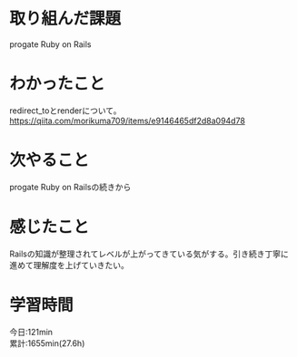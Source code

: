 # 取り組んだ課題  
progate Ruby on Rails  
# わかったこと   
redirect_toとrenderについて。
https://qiita.com/morikuma709/items/e9146465df2d8a094d78  
# 次やること
progate Ruby on Railsの続きから
# 感じたこと
Railsの知識が整理されてレベルが上がってきている気がする。引き続き丁寧に進めて理解度を上げていきたい。      
# 学習時間  
今日:121min  
累計:1655min(27.6h) 
